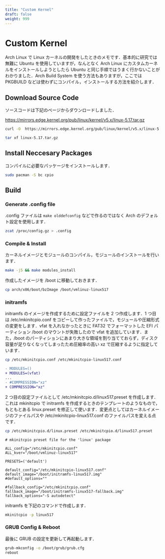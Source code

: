 ```yaml
---
title: "Custom Kernel"
draft: false
weight: 999
---
```


# Custom Kernel

Arch Linux で Linux カーネルの開発をしたときのメモです．基本的に研究では無難に Ubuntu を使用していますが，なんとなく Arch Linux にカスタムカーネルをインストールしようとしたら Ubuntu と同じ手順ではうまく行かないことがわかりました．Arch Build System を使う方法もありますが，ここでは PKGBUILD などは使わずにコンパイル，インストールする方法を紹介します．

## Download Source Code

ソースコードは下記のページからダウンロードしました．

<https://mirrors.edge.kernel.org/pub/linux/kernel/v5.x/linux-5.17.tar.gz>

```sh
curl -O  https://mirrors.edge.kernel.org/pub/linux/kernel/v5.x/linux-5.17.tar.gz
```

```sh
tar xf linux-5.17.tar.gz
```

## Install Neccesary Packages

コンパイルに必要なパッケージをインストールします．

```sh
sudo pacman -S bc cpio
```

## Build

### Generate .config file

.config ファイルは `make olddefconfig` などで作るのではなく Arch のデフォルト設定を使用します．

```sh
zcat /proc/config.gz > .config
```

### Compile & Install

カーネルイメージとモジュールのコンパイル，モジュールのインストールを行います．

```sh
make -j5 && make modules_install
```

作成したイメージを /boot に移動しておきます．

```sh
cp arch/x86/boot/bzImage /boot/vmlinuz-linux517
```

### initramfs

initramfs のイメージを作成するために設定ファイルを 2 つ作成します．1 つ目は /etc/mkinitcpio.conf をコピーして作ったファイルで，モジュールや圧縮形式の変更をします．vfat を入れなかったときに FAT32 でフォーマットした EFI パーティション /boot のマウントが失敗したので vfat を追加しています．また，/boot のパーティションにあまり大きな領域を割り当てておらず，ディスク容量が足りなくなってしまったため圧縮率の高い xz で圧縮するように指定しています．

```sh
cp /etc/mkinitcpio.conf /etc/mkinitcpio-linux517.conf
```

```diff
- MODULES=()
+ MODULES=(vfat)
...
- #COMPRESSION="xz"
+ COMPRESSION="xz"
```

2 つ目の設定ファイルとして /etc/mkinitcpio.d/linux517.preset を作成します．これは mkinitcpio で initramfs を作成するときのテンプレートのようなもので，もともとある linux.preset を修正して使います．変更点としてはカーネルイメージのファイルパスや /etc/mkinitcpio-linux517.conf のファイルパスを変える点です．

```sh
cp /etc/mkinitcpio.d/linux.preset /etc/mkinitcpio.d/linux517.preset
```

```text
# mkinitcpio preset file for the 'linux' package

ALL_config="/etc/mkinitcpio.conf"
ALL_kver="/boot/vmlinuz-linux517"

PRESETS=('default')

default_config="/etc/mkinitcpio-linux517.conf"
default_image="/boot/initramfs-linux517.img"
#default_options=""

#fallback_config="/etc/mkinitcpio.conf"
fallback_image="/boot/initramfs-linux517-fallback.img"
fallback_options="-S autodetect"
```

initramfs を下記のコマンドで作成します．

```sh
mkinitcpio -p linux517
```

### GRUB Config & Reboot

最後に GRUB の設定を更新して再起動します．

```sh
grub-mkconfig -o /boot/grub/grub.cfg
reboot
```
